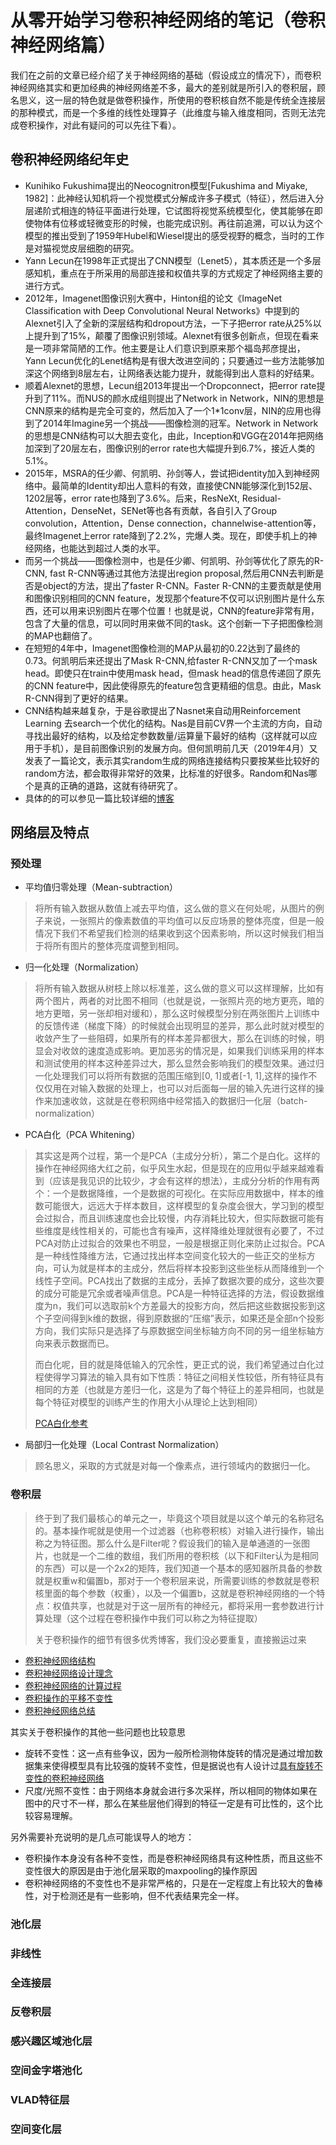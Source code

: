 # 从零开始学习卷积神经网络的笔记（卷积神经网络篇）
我们在之前的文章已经介绍了关于神经网络的基础（假设成立的情况下），而卷积神经网络其实和更加经典的神经网络差不多，最大的差别就是所引入的卷积层，顾名思义，这一层的特色就是做卷积操作，所使用的卷积核自然不能是传统全连接层的那种模式，而是一个多维的线性处理算子（此维度与输入维度相同，否则无法完成卷积操作，对此有疑问的可以先往下看）。
## 卷积神经网络纪年史
+ Kunihiko Fukushima提出的Neocognitron模型[Fukushima and Miyake, 1982]：此神经认知机将一个视觉模式分解成许多子模式（特征），然后进入分层递阶式相连的特征平面进行处理，它试图将视觉系统模型化，使其能够在即使物体有位移或轻微变形的时候，也能完成识别。再往前追溯，可以认为这个模型的推出受到了1959年Hubel和Wiesel提出的感受视野的概念，当时的工作是对猫视觉皮层细胞的研究。
+ Yann Lecun在1998年正式提出了CNN模型（Lenet5），其本质还是一个多层感知机，重点在于所采用的局部连接和权值共享的方式规定了神经网络主要的进行方式。
+ 2012年，Imagenet图像识别大赛中，Hinton组的论文《ImageNet Classification with Deep Convolutional Neural Networks》中提到的Alexnet引入了全新的深层结构和dropout方法，一下子把error rate从25%以上提升到了15%，颠覆了图像识别领域。Alexnet有很多创新点，但现在看来是一项非常简陋的工作。他主要是让人们意识到原来那个福岛邦彦提出，Yann Lecun优化的Lenet结构是有很大改进空间的；只要通过一些方法能够加深这个网络到8层左右，让网络表达能力提升，就能得到出人意料的好结果。
+ 顺着Alexnet的思想，Lecun组2013年提出一个Dropconnect，把error rate提升到了11%。而NUS的颜水成组则提出了Network in Network，NIN的思想是CNN原来的结构是完全可变的，然后加入了一个1*1conv层，NIN的应用也得到了2014年Imagine另一个挑战——图像检测的冠军。Network in Network的思想是CNN结构可以大胆去变化，由此，Inception和VGG在2014年把网络加深到了20层左右，图像识别的error rate也大幅提升到6.7%，接近人类的5.1%。
+ 2015年，MSRA的任少卿、何凯明、孙剑等人，尝试把identity加入到神经网络中。最简单的Identity却出人意料的有效，直接使CNN能够深化到152层、1202层等，error rate也降到了3.6%。后来，ResNeXt, Residual-Attention，DenseNet，SENet等也各有贡献，各自引入了Group convolution，Attention，Dense connection，channelwise-attention等，最终Imagenet上error rate降到了2.2%，完爆人类。现在，即使手机上的神经网络，也能达到超过人类的水平。
+ 而另一个挑战——图像检测中，也是任少卿、何凯明、孙剑等优化了原先的R-CNN, fast R-CNN等通过其他方法提出region proposal,然后用CNN去判断是否是object的方法，提出了faster R-CNN。Faster R-CNN的主要贡献是使用和图像识别相同的CNN feature，发现那个feature不仅可以识别图片是什么东西，还可以用来识别图片在哪个位置！也就是说，CNN的feature非常有用，包含了大量的信息，可以同时用来做不同的task。这个创新一下子把图像检测的MAP也翻倍了。
+ 在短短的4年中，Imagenet图像检测的MAP从最初的0.22达到了最终的0.73。何凯明后来还提出了Mask R-CNN,给faster R-CNN又加了一个mask head。即使只在train中使用mask head，但mask head的信息传递回了原先的CNN feature中，因此使得原先的feature包含更精细的信息。由此，Mask R-CNN得到了更好的结果。
+ CNN结构越来越复杂，于是谷歌提出了Nasnet来自动用Reinforcement Learning 去search一个优化的结构。Nas是目前CV界一个主流的方向，自动寻找出最好的结构，以及给定参数数量/运算量下最好的结构（这样就可以应用于手机），是目前图像识别的发展方向。但何凯明前几天（2019年4月）又发表了一篇论文，表示其实random生成的网络连接结构只要按某些比较好的random方法，都会取得非常好的效果，比标准的好很多。Random和Nas哪个是真的正确的道路，这就有待研究了。
+ 具体的的可以参见一篇比较详细的[博客](https://www.jiqizhixin.com/articles/2019-05-27-4)

## 网络层及特点
### 预处理
+ 平均值归零处理（Mean-subtraction）
> 将所有输入数据从数值上减去平均值，这么做的意义在何处呢，从图片的例子来说，一张照片的像素数值的平均值可以反应场景的整体亮度，但是一般情况下我们不希望我们检测的结果收到这个因素影响，所以这时候我们相当于将所有图片的整体亮度调整到相同。
+ 归一化处理（Normalization）
> 将所有输入数据从树枝上除以标准差，这么做的意义可以这样理解，比如有两个图片，两者的对比图不相同（也就是说，一张照片亮的地方更亮，暗的地方更暗，另一张却相对缓和），那么这时候模型分别在两张图片上训练中的反馈传递（梯度下降）的时候就会出现明显的差异，那么此时就对模型的收敛产生了一些阻碍，如果所有的样本差异都很大，那么在训练的时候，明显会对收敛的速度造成影响。更加恶劣的情况是，如果我们训练采用的样本和测试使用的样本这种差异过大，那么显然会影响我们的模型效果。通过归一化处理我们可以将所有数据的范围压缩到[0, 1]或者[-1, 1],这样的操作不仅仅用在对输入数据的处理上，也可以对后面每一层的输入先进行这样的操作来加速收敛，这就是在卷积网络中经常插入的数据归一化层（batch-normalization）
+ PCA白化（PCA Whitening）
> 其实这是两个过程，第一个是PCA（主成分分析），第二个是白化。这样的操作在神经网络大红之前，似乎风生水起，但是现在的应用似乎越来越难看到（应该是我见识的比较少，才会有这样的想法），主成分分析的作用有两个：一个是数据降维，一个是数据的可视化。在实际应用数据中，样本的维数可能很大，远远大于样本数目，这样模型的复杂度会很大，学习到的模型会过拟合，而且训练速度也会比较慢，内存消耗比较大，但实际数据可能有些维度是线性相关的，可能也含有噪声，这样降维处理就很有必要了，不过PCA对防止过拟合的效果也不明显，一般是根据正则化来防止过拟合。PCA是一种线性降维方法，它通过找出样本空间变化较大的一些正交的坐标方向，可认为就是样本的主成分，然后将样本投影到这些坐标从而降维到一个线性子空间。PCA找出了数据的主成分，丢掉了数据次要的成分，这些次要的成分可能是冗余或者噪声信息。PCA是一种特征选择的方法，假设数据维度为n，我们可以选取前k个方差最大的投影方向，然后把这些数据投影到这个子空间得到k维的数据，得到原数据的“压缩”表示，如果还是全部n个投影方向，我们实际只是选择了与原数据空间坐标轴方向不同的另一组坐标轴方向来表示数据而已。
> 
> 而白化呢，目的就是降低输入的冗余性，更正式的说，我们希望通过白化过程使得学习算法的输入具有如下性质：特征之间相关性较低，所有特征具有相同的方差（也就是方差归一化，这是为了每个特征上的差异相同，也就是每个特征对模型的训练产生的作用大小从理论上达到相同）
> 
> [PCA白化参考](https://blog.csdn.net/walilk/article/details/69660129)
+ 局部归一化处理（Local Contrast Normalization）
> 顾名思义，采取的方式就是对每一个像素点，进行领域内的数据归一化。

### 卷积层
> 终于到了我们最核心的单元之一，毕竟这个项目就是以这个单元的名称冠名的。基本操作呢就是使用一个过滤器（也称卷积核）对输入进行操作，输出称之为特征图。那么什么是Filter呢？假设我们的输入是单通道的一张图片，也就是一个二维的数组，我们所用的卷积核（以下和Filter认为是相同的东西）可以是一个2x2的矩阵，我们知道一个基本的感知器所具备的参数就是权重w和偏置b，那对于一个卷积层来说，所需要训练的参数就是卷积核里面的每个参数（权重），以及一个偏置b，这就是卷积神经网络的一个特点：权值共享，也就是对于这一层所有的神经元，都将采用一套参数进行计算处理（这个过程在卷积操作中我们可以称之为特征提取）
> 
> 关于卷积操作的细节有很多优秀博客，我们没必要重复，直接搬运过来
+ [卷积神经网络结构](https://blog.csdn.net/qq_21578125/article/details/80972996)
+ [卷积神经网络设计理念](https://blog.csdn.net/u010859498/article/details/78794405)
+ [卷积神经网络的计算过程](https://www.cnblogs.com/duanhx/p/9655223.html)
+ [卷积操作的平移不变性](https://www.cnblogs.com/Terrypython/p/11147490.html)
+ [卷积神经网络总结](https://blog.csdn.net/jiaoyangwm/article/details/80011656)

其实关于卷积操作的其他一些问题也比较意思
+ 旋转不变性：这一点有些争议，因为一般所检测物体旋转的情况是通过增加数据集来使得模型具有比较强的旋转不变性，但是据说也有人设计过[具有旋转不变性的卷积神经网络](https://blog.csdn.net/legend_hua/article/details/81810666)
+ 尺度/光照不变性：由于网络本身就会进行多次采样，所以相同的物体如果在图中的尺寸不一样，那么在某些层他们得到的特征一定是有可比性的，这个比较容易理解。

另外需要补充说明的是几点可能误导人的地方：
+ 卷积操作本身没有各种不变性，而是卷积神经网络具有这种性质，而且这些不变性很大的原因是由于池化层采取的maxpooling的操作原因
+ 卷积神经网络的不变性也不是非常严格的，只是在一定程度上有比较大的鲁棒性，对于检测还是有一些影响，但不代表结果完全一样。

### 池化层

### 非线性
### 全连接层
### 反卷积层
### 感兴趣区域池化层
### 空间金字塔池化
### VLAD特征层
### 空间变化层